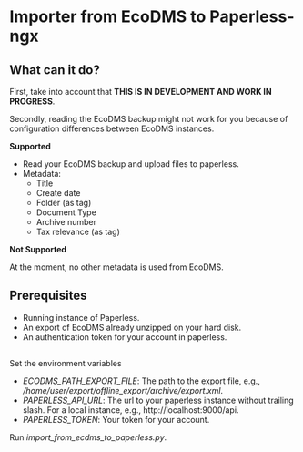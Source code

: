 # Importer from EcoDMS to Paperless-ngx


## What can it do?

First, take into account that **THIS IS IN DEVELOPMENT AND WORK IN PROGRESS**. 

Secondly, reading the EcoDMS backup might not work for you because of configuration differences between EcoDMS instances.

**Supported**

* Read your EcoDMS backup and upload files to paperless.
* Metadata:
  * Title
  * Create date
  * Folder (as tag)
  * Document Type
  * Archive number
  * Tax relevance (as tag)

**Not Supported**

At the moment, no other metadata is used from EcoDMS.

## Prerequisites

* Running instance of Paperless.
* An export of EcoDMS already unzipped on your hard disk.
* An authentication token for your account in paperless.

##
Set the environment variables

* *ECODMS_PATH_EXPORT_FILE*: The path to the export file, e.g., */home/user/export/offline_export/archive/export.xml*.
* *PAPERLESS_API_URL*: The url to your paperless instance without trailing slash. For a local instance, e.g., http://localhost:9000/api.
* *PAPERLESS_TOKEN*: Your token for your account.

Run *import_from_ecdms_to_paperless.py*. 


